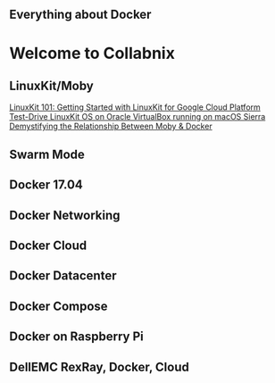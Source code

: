 ## Everything about Docker

# Welcome to Collabnix

## LinuxKit/Moby

[LinuxKit 101: Getting Started with LinuxKit for Google Cloud Platform](http://collabnix.com/archives/2929) <br>
[Test-Drive LinuxKit OS on Oracle VirtualBox running on macOS Sierra](http://collabnix.com/archives/3040)<br>
[Demystifying the Relationship Between Moby & Docker](http://collabnix.com/archives/3077)<br>


## Swarm Mode<br>

## Docker 17.04<br>

## Docker Networking<br>

## Docker Cloud<br>

## Docker Datacenter

## Docker Compose<br>

## Docker on Raspberry Pi<br>

## DellEMC RexRay, Docker, Cloud<br>









